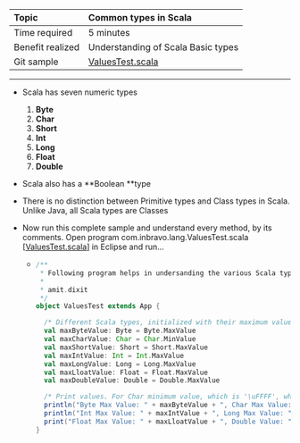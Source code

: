 | Topic | Common types in Scala |
| :--- | :--- |
| Time required | 5 minutes |
| Benefit realized | Understanding of Scala Basic types |
| Git sample | [ValuesTest.scala](https://github.com/inbravo/scala-src/blob/master/src/main/scala/com/inbravo/lang/ValuesTest.scala) |

---

* Scala has seven numeric types 
  1. **Byte**
  2. **Char**
  3. **Short**
  4. **Int**
  5. **Long**
  6. **Float**
  7. **Double**
* Scala also has a **Boolean **type 
* There is no distinction between Primitive types and Class types in Scala. Unlike Java, all Scala types are Classes
* Now run this complete sample and understand every method, by its comments. Open program com.inbravo.lang.ValuesTest.scala \[[ValuesTest.scala](https://github.com/inbravo/scala-src/blob/master/src/main/scala/com/inbravo/lang/ValuesTest.scala)\] in Eclipse and run...

  * ```scala
    /**
     * Following program helps in undersanding the various Scala types
     *
     * amit.dixit
     */
    object ValuesTest extends App {

      /* Different Scala types, initialized with their maximum value */
      val maxByteValue: Byte = Byte.MaxValue
      val maxCharValue: Char = Char.MinValue
      val maxShortValue: Short = Short.MaxValue
      val maxIntValue: Int = Int.MaxValue
      val maxLongValue: Long = Long.MaxValue
      val maxLloatValue: Float = Float.MaxValue
      val maxDoubleValue: Double = Double.MaxValue

      /* Print values. For Char minimum value, which is '\uFFFF', which is not a printable character by definition, so a trick is used */
      println("Byte Max Value: " + maxByteValue + ", Char Max Value: " + (maxCharValue + 0) + ", Short Max Value: " + maxShortValue)
      println("Int Max Value: " + maxIntValue + ", Long Max Value: " + maxLongValue)
      print("Float Max Value: " + maxLloatValue + ", Double Value: " + maxDoubleValue)
    }
    ```



